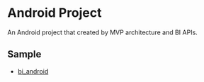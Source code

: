 # Android Project

An Android project that created by MVP architecture and BI APIs.

## Sample

  * [bi_android](https://github.com/cqbus405/new_bi_android/tree/master/bi_android)
